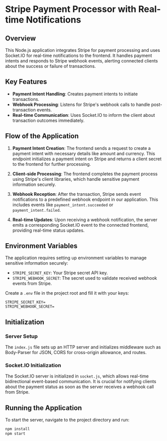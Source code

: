 # Stripe Payment Processor with Real-time Notifications

## Overview

This Node.js application integrates Stripe for payment processing and uses Socket.IO for real-time notifications to the frontend. It handles payment intents and responds to Stripe webhook events, alerting connected clients about the success or failure of transactions.

## Key Features

- **Payment Intent Handling**: Creates payment intents to initiate transactions.
- **Webhook Processing**: Listens for Stripe's webhook calls to handle post-transaction events.
- **Real-time Communication**: Uses Socket.IO to inform the client about transaction outcomes immediately.

## Flow of the Application

1. **Payment Intent Creation**: The frontend sends a request to create a payment intent with necessary details like amount and currency. This endpoint initializes a payment intent on Stripe and returns a client secret to the frontend for further processing.

2. **Client-side Processing**: The frontend completes the payment process using Stripe's client libraries, which handle sensitive payment information securely.

3. **Webhook Reception**: After the transaction, Stripe sends event notifications to a predefined webhook endpoint in our application. This includes events like `payment_intent.succeeded` or `payment_intent.failed`.

4. **Real-time Updates**: Upon receiving a webhook notification, the server emits a corresponding Socket.IO event to the connected frontend, providing real-time status updates.

## Environment Variables

The application requires setting up environment variables to manage sensitive information securely:
- `STRIPE_SECRET_KEY`: Your Stripe secret API key.
- `STRIPE_WEBHOOK_SECRET`: The secret used to validate received webhook events from Stripe.

Create a `.env` file in the project root and fill it with your keys:
```plaintext
STRIPE_SECRET_KEY=
STRIPE_WEBHOOK_SECRET=

```

## Initialization

### Server Setup
The `index.js` file sets up an HTTP server and initializes middleware such as Body-Parser for JSON, CORS for cross-origin allowance, and routes.

### Socket.IO Initialization
The Socket.IO server is initialized in `socket.js`, which allows real-time bidirectional event-based communication. It is crucial for notifying clients about the payment status as soon as the server receives a webhook call from Stripe.

## Running the Application

To start the server, navigate to the project directory and run:
```bash
npm install
npm start


